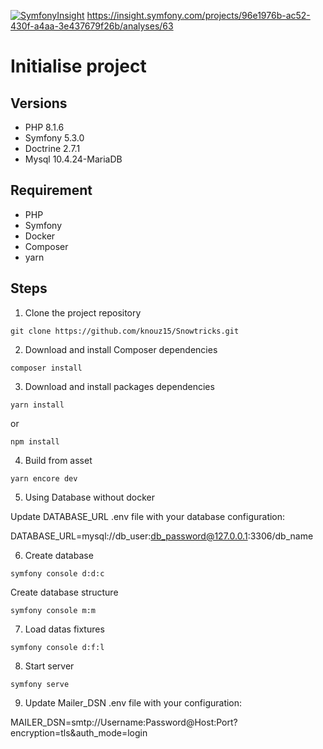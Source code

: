 [![SymfonyInsight](https://insight.symfony.com/projects/96e1976b-ac52-430f-a4aa-3e437679f26b/big.svg)](https://insight.symfony.com/projects/96e1976b-ac52-430f-a4aa-3e437679f26b)
https://insight.symfony.com/projects/96e1976b-ac52-430f-a4aa-3e437679f26b/analyses/63

# Initialise project

## Versions
* PHP 8.1.6
* Symfony 5.3.0
* Doctrine 2.7.1
* Mysql  10.4.24-MariaDB

## Requirement
* PHP
* Symfony 
* Docker
* Composer
* yarn

## Steps

1. Clone the project repository

````
git clone https://github.com/knouz15/Snowtricks.git
````

2. Download and install Composer dependencies

```
composer install
```

3. Download and install packages dependencies

````
yarn install
````

or

````
npm install
````

4. Build from asset

````
yarn encore dev
````


5. Using Database without docker

Update DATABASE_URL .env file with your database configuration:


DATABASE_URL=mysql://db_user:db_password@127.0.0.1:3306/db_name


6. Create database

````
symfony console d:d:c 

````

Create database structure

````
symfony console m:m

````

7. Load datas fixtures

````
symfony console d:f:l
````

8. Start server

````
symfony serve

````

9. Update Mailer_DSN .env file with your configuration:


MAILER_DSN=smtp://Username:Password@Host:Port?encryption=tls&auth_mode=login
